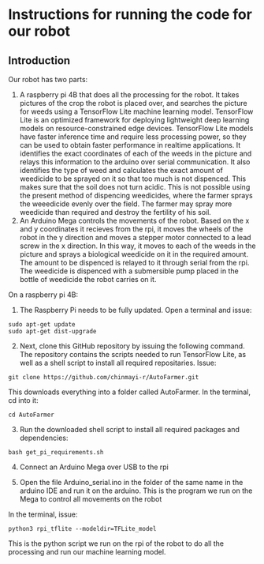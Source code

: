 # Instructions for running the code for our robot

## Introduction
Our robot has two parts:
1. A raspberry pi 4B that does all the processing for the robot. It takes pictures of the crop the robot is placed over, and searches the picture for weeds using a TensorFlow Lite machine learning model. TensorFlow Lite is an optimized framework for deploying lightweight deep learning models on resource-constrained edge devices. TensorFlow Lite models have faster inference time and require less processing power, so they can be used to obtain faster performance in realtime applications. It identifies the exact coordinates of each of the weeds in the picture and relays this information to the arduino over serial communication. It also identifies the type of weed and calculates the exact amount of weedicide to be sprayed on it so that too much is not dispenced. This makes sure that the soil does not turn acidic. This is not possible using the present method of dispencing weedicides, where the farmer sprays the weeedicide evenly over the field. The farmer may spray more weedicide than required and destroy the fertility of his soil.
2. An Arduino Mega controls the movements of the robot. Based on the x and y coordinates it recieves from the rpi, it moves the wheels of the robot in the y direction and moves a stepper motor connected to a lead screw in the x direction. In this way, it moves to each of the weeds in the picture and sprays a biological weedicide on it in the required amount. The amount to be dispenced is relayed to it through serial from the rpi. The weedicide is dispenced with a submersible pump placed in the bottle of weedicide the robot carries on it.

On a raspberry pi 4B:
1. The Raspberry Pi needs to be fully updated. Open a terminal and issue:
```
sudo apt-get update
sudo apt-get dist-upgrade
```
2. Next, clone this GitHub repository by issuing the following command. The repository contains the scripts needed to run TensorFlow Lite, as well as a shell script to install all required repositaries. Issue:

```
git clone https://github.com/chinmayi-r/AutoFarmer.git
```
This downloads everything into a folder called AutoFarmer. In the terminal, cd into it:
```
cd AutoFarmer
```
3. Run the downloaded shell script to install all required packages and dependencies:
```
bash get_pi_requirements.sh
```
4. Connect an Arduino Mega over USB to the rpi

5. Open the file Arduino_serial.ino in the folder of the same name in the arduino IDE and run it on the arduino. This is the program we run on the Mega to control all movements on the robot

In the terminal, issue:
```
python3 rpi_tflite --modeldir=TFLite_model
```
This is the python script we run on the rpi of the robot to do all the processing and run our machine learning model.

